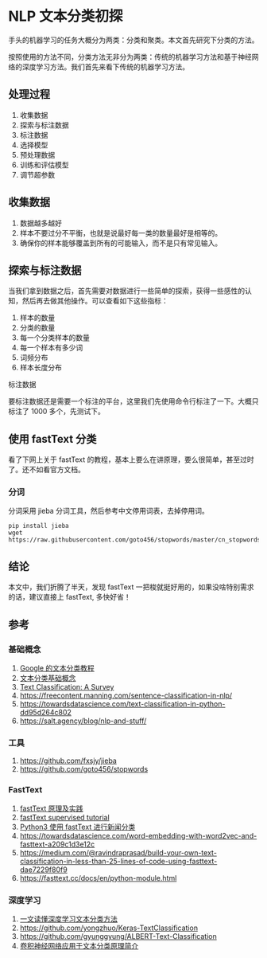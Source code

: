 # NLP 文本分类初探

<!--
ID: 2f9de484-2132-40e9-988b-3b3b76c577d9
Status: draft
Date: 2020-10-14T11:38:07
Modified: 2020-10-14T11:38:07
wp_id: 2091
-->

手头的机器学习的任务大概分为两类：分类和聚类。本文首先研究下分类的方法。

按照使用的方法不同，分类方法无非分为两类：传统的机器学习方法和基于神经网络的深度学习方法。我们首先来看下传统的机器学习方法。

## 处理过程

1. 收集数据
2. 探索与标注数据
3. 标注数据
4. 选择模型
5. 预处理数据
6. 训练和评估模型
7. 调节超参数

## 收集数据

1. 数据越多越好
2. 样本不要过分不平衡，也就是说最好每一类的数量最好是相等的。
3. 确保你的样本能够覆盖到所有的可能输入，而不是只有常见输入。

## 探索与标注数据

当我们拿到数据之后，首先需要对数据进行一些简单的探索，获得一些感性的认知，然后再去做其他操作。可以查看如下这些指标：

1. 样本的数量
2. 分类的数量
3. 每一个分类样本的数量
4. 每一个样本有多少词
5. 词频分布
6. 样本长度分布

标注数据

要标注数据还是需要一个标注的平台，这里我们先使用命令行标注了一下。大概只标注了 1000 多个，先测试下。

## 使用 fastText 分类

看了下网上关于 fastText 的教程，基本上要么在讲原理，要么很简单，甚至过时了。还不如看官方文档。

### 分词

分词采用 jieba 分词工具，然后参考中文停用词表，去掉停用词。

```
pip install jieba
wget https://raw.githubusercontent.com/goto456/stopwords/master/cn_stopwords.txt
```

## 结论

本文中，我们折腾了半天，发现 fastText 一把梭就挺好用的，如果没啥特别需求的话，建议直接上 fastText, 多快好省！

## 参考

### 基础概念

1. [Google 的文本分类教程](https://developers.google.com/machine-learning/guides/text-classification)
2. [文本分类基础概念](https://monkeylearn.com/text-classification/)
4. [Text Classification: A Survey](https://github.com/kk7nc/Text_Classification)
5. https://freecontent.manning.com/sentence-classification-in-nlp/
6. https://towardsdatascience.com/text-classification-in-python-dd95d264c802
7. https://salt.agency/blog/nlp-and-stuff/

### 工具

1. https://github.com/fxsjy/jieba
2. https://github.com/goto456/stopwords

### FastText

1. [fastText 原理及实践](https://zhuanlan.zhihu.com/p/32965521)
2. [fastText supervised tutorial](https://fasttext.cc/docs/en/supervised-tutorial.html)
3. [Python3 使用 fastText 进行新闻分类](https://blog.csdn.net/asd136912/article/details/80068241)
4. https://towardsdatascience.com/word-embedding-with-word2vec-and-fasttext-a209c1d3e12c
5. https://medium.com/@ravindraprasad/build-your-own-text-classification-in-less-than-25-lines-of-code-using-fasttext-dae7229f80f9
6. https://fasttext.cc/docs/en/python-module.html

### 深度学习

1. [一文读懂深度学习文本分类方法](https://mp.weixin.qq.com/s?__biz=MjM5ODkzMzMwMQ==&mid=2650409973&idx=1&sn=d013228832006e553d312b3df50986dd)
3. https://github.com/yongzhuo/Keras-TextClassification
4. https://github.com/gyunggyung/ALBERT-Text-Classification
5. [卷积神经网络应用于文本分类原理简介](https://zhuanlan.zhihu.com/p/34558743)